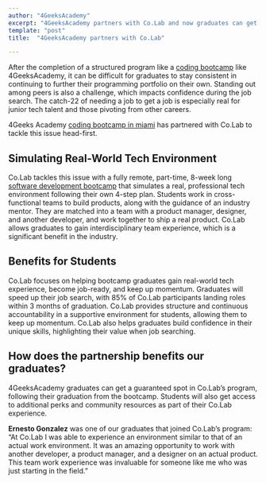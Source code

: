 ```yaml
---
author: "4GeeksAcademy"
excerpt: "4GeeksAcademy partners with Co.Lab and now graduates can get a guaranteed spot in Co.Lab’s program"
template: "post"
title:  "4GeeksAcademy partners with Co.Lab"

---
```


After the completion of a structured program like a [coding bootcamp](https://4geeksacademy.com/us/coding-bootcamp) like 4GeeksAcademy, it can be difficult for graduates to stay consistent in continuing to further their programming portfolio on their own. Standing out among peers is also a challenge, which impacts confidence during the job search. The catch-22 of needing a job to get a job is especially real for junior tech talent and those pivoting from other careers. 

4Geeks Academy [coding bootcamp in miami](https://4geeksacademy.com/us/coding-campus/coding-bootcamp-miami) has partnered with Co.Lab to tackle this issue head-first.

## Simulating Real-World Tech Environment

Co.Lab tackles this issue with a fully remote, part-time, 8-week long [software development bootcamp](https://www.joincolab.io/software-development-bootcamp) that simulates a real, professional tech environment following their own 4-step plan. Students work in cross-functional teams to build products, along with the guidance of an industry mentor. They are matched into a team with a product manager, designer, and another developer, and work together to ship a real product. Co.Lab allows graduates to gain interdisciplinary team experience, which is a significant benefit in the industry.

## Benefits for Students

Co.Lab focuses on helping bootcamp graduates gain real-world tech experience, become job-ready, and keep up momentum. Graduates will speed up their job search, with 85% of Co.Lab participants landing roles within 3 months of graduation. Co.Lab provides structure and continuous accountability in a supportive environment for students, allowing them to keep up momentum. Co.Lab also helps graduates build confidence in their unique skills, highlighting their value when job searching.

## How does the partnership benefits our graduates?

4GeeksAcademy graduates can get a guaranteed spot in Co.Lab’s program, following their graduation from the bootcamp. Students will also get access to additional perks and community resources as part of their Co.Lab experience. 

**Ernesto Gonzalez** was one of our graduates that joined Co.Lab’s program: “At Co.Lab I was able to experience an environment similar to that of an actual work environment. It was an amazing opportunity to work with another developer, a product manager, and a designer on an actual product. This team work experience was invaluable for someone like me who was just starting in the field.”

